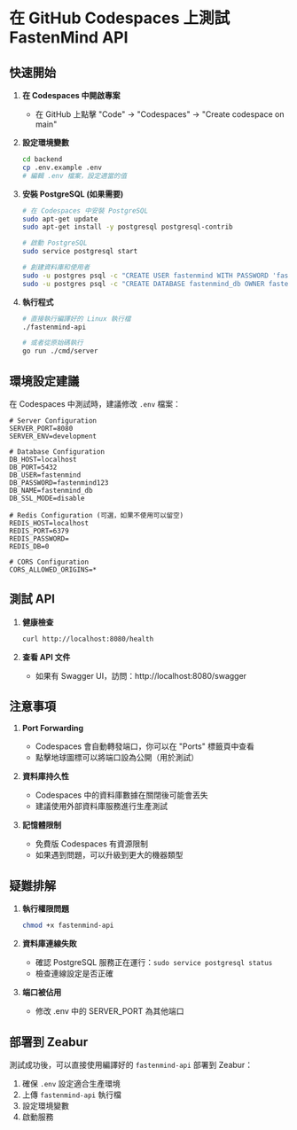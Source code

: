 # 在 GitHub Codespaces 上測試 FastenMind API

## 快速開始

1. **在 Codespaces 中開啟專案**
   - 在 GitHub 上點擊 "Code" -> "Codespaces" -> "Create codespace on main"

2. **設定環境變數**
   ```bash
   cd backend
   cp .env.example .env
   # 編輯 .env 檔案，設定適當的值
   ```

3. **安裝 PostgreSQL (如果需要)**
   ```bash
   # 在 Codespaces 中安裝 PostgreSQL
   sudo apt-get update
   sudo apt-get install -y postgresql postgresql-contrib
   
   # 啟動 PostgreSQL
   sudo service postgresql start
   
   # 創建資料庫和使用者
   sudo -u postgres psql -c "CREATE USER fastenmind WITH PASSWORD 'fastenmind123';"
   sudo -u postgres psql -c "CREATE DATABASE fastenmind_db OWNER fastenmind;"
   ```

4. **執行程式**
   ```bash
   # 直接執行編譯好的 Linux 執行檔
   ./fastenmind-api
   
   # 或者從原始碼執行
   go run ./cmd/server
   ```

## 環境設定建議

在 Codespaces 中測試時，建議修改 `.env` 檔案：

```env
# Server Configuration
SERVER_PORT=8080
SERVER_ENV=development

# Database Configuration
DB_HOST=localhost
DB_PORT=5432
DB_USER=fastenmind
DB_PASSWORD=fastenmind123
DB_NAME=fastenmind_db
DB_SSL_MODE=disable

# Redis Configuration (可選，如果不使用可以留空)
REDIS_HOST=localhost
REDIS_PORT=6379
REDIS_PASSWORD=
REDIS_DB=0

# CORS Configuration
CORS_ALLOWED_ORIGINS=*
```

## 測試 API

1. **健康檢查**
   ```bash
   curl http://localhost:8080/health
   ```

2. **查看 API 文件**
   - 如果有 Swagger UI，訪問：http://localhost:8080/swagger

## 注意事項

1. **Port Forwarding**
   - Codespaces 會自動轉發端口，你可以在 "Ports" 標籤頁中查看
   - 點擊地球圖標可以將端口設為公開（用於測試）

2. **資料庫持久性**
   - Codespaces 中的資料庫數據在關閉後可能會丟失
   - 建議使用外部資料庫服務進行生產測試

3. **記憶體限制**
   - 免費版 Codespaces 有資源限制
   - 如果遇到問題，可以升級到更大的機器類型

## 疑難排解

1. **執行權限問題**
   ```bash
   chmod +x fastenmind-api
   ```

2. **資料庫連線失敗**
   - 確認 PostgreSQL 服務正在運行：`sudo service postgresql status`
   - 檢查連線設定是否正確

3. **端口被佔用**
   - 修改 .env 中的 SERVER_PORT 為其他端口

## 部署到 Zeabur

測試成功後，可以直接使用編譯好的 `fastenmind-api` 部署到 Zeabur：

1. 確保 `.env` 設定適合生產環境
2. 上傳 `fastenmind-api` 執行檔
3. 設定環境變數
4. 啟動服務